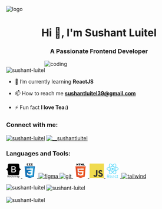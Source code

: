 ![logo](https://media.licdn.com/dms/image/D5616AQHz0RaE_tFZXw/profile-displaybackgroundimage-shrink_350_1400/0/1698913255042?e=1704326400&v=beta&t=ZjEp3ZypdIqkPEBUfmKKjsvqg5UKN4YWScONgtxQk_w)
<h1 align="center">Hi 👋, I'm Sushant Luitel</h1>
<h3 align="center">A Passionate Frontend Developer</h3>

<img align="right" alt="coding" width="400" src="https://media3.giphy.com/media/fwbZnTftCXVocKzfxR/giphy.gif?cid=ecf05e47k2t2fn7hkqwtg2h44hrscgsa2td8fbnafzoyu9n5&ep=v1_gifs_search&rid=giphy.gif&ct=g">

<p align="left"> <img src="https://komarev.com/ghpvc/?username=sushant-luitel&label=Profile%20views&color=0e75b6&style=flat" alt="sushant-luitel" /> </p>

- 🌱 I’m currently learning **ReactJS**

- 📫 How to reach me **sushantluitel39@gmail.com**

- ⚡ Fun fact **I love Tea:)**

<h3 align="left">Connect with me:</h3>
<p align="left">
<a href="https://linkedin.com/in/sushant-luitel" target="blank"><img align="center" src="https://raw.githubusercontent.com/rahuldkjain/github-profile-readme-generator/master/src/images/icons/Social/linked-in-alt.svg" alt="sushant-luitel" height="30" width="40" /></a>
<a href="https://instagram.com/__sushantluitel" target="blank"><img align="center" src="https://raw.githubusercontent.com/rahuldkjain/github-profile-readme-generator/master/src/images/icons/Social/instagram.svg" alt="__sushantluitel" height="30" width="40" /></a>
</p>

<h3 align="left">Languages and Tools:</h3>
<p align="left"> <a href="https://getbootstrap.com" target="_blank" rel="noreferrer"> <img src="https://raw.githubusercontent.com/devicons/devicon/master/icons/bootstrap/bootstrap-plain-wordmark.svg" alt="bootstrap" width="40" height="40"/> </a> <a href="https://www.w3schools.com/css/" target="_blank" rel="noreferrer"> <img src="https://raw.githubusercontent.com/devicons/devicon/master/icons/css3/css3-original-wordmark.svg" alt="css3" width="40" height="40"/> </a> <a href="https://www.figma.com/" target="_blank" rel="noreferrer"> <img src="https://www.vectorlogo.zone/logos/figma/figma-icon.svg" alt="figma" width="40" height="40"/> </a> <a href="https://git-scm.com/" target="_blank" rel="noreferrer"> <img src="https://www.vectorlogo.zone/logos/git-scm/git-scm-icon.svg" alt="git" width="40" height="40"/> </a> <a href="https://www.w3.org/html/" target="_blank" rel="noreferrer"> <img src="https://raw.githubusercontent.com/devicons/devicon/master/icons/html5/html5-original-wordmark.svg" alt="html5" width="40" height="40"/> </a> <a href="https://developer.mozilla.org/en-US/docs/Web/JavaScript" target="_blank" rel="noreferrer"> <img src="https://raw.githubusercontent.com/devicons/devicon/master/icons/javascript/javascript-original.svg" alt="javascript" width="40" height="40"/> </a> <a href="https://reactjs.org/" target="_blank" rel="noreferrer"> <img src="https://raw.githubusercontent.com/devicons/devicon/master/icons/react/react-original-wordmark.svg" alt="react" width="40" height="40"/> </a> <a href="https://tailwindcss.com/" target="_blank" rel="noreferrer"> <img src="https://www.vectorlogo.zone/logos/tailwindcss/tailwindcss-icon.svg" alt="tailwind" width="40" height="40"/> </a> </p>

<p><img align="left" src="https://github-readme-stats.vercel.app/api/top-langs?username=sushant-luitel&show_icons=true&locale=en&layout=compact" alt="sushant-luitel" /></p>

<p>&nbsp;<img align="center" src="https://github-readme-stats.vercel.app/api?username=sushant-luitel&show_icons=true&locale=en" alt="sushant-luitel" /></p>

<p><img align="center" src="https://github-readme-streak-stats.herokuapp.com/?user=sushant-luitel&" alt="sushant-luitel" /></p>
